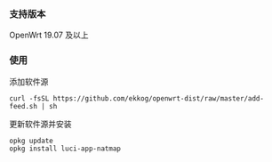 ### 支持版本

OpenWrt 19.07 及以上
### 使用

添加软件源

```
curl -fsSL https://github.com/ekkog/openwrt-dist/raw/master/add-feed.sh | sh 
```

更新软件源并安装

```
opkg update
opkg install luci-app-natmap
```
